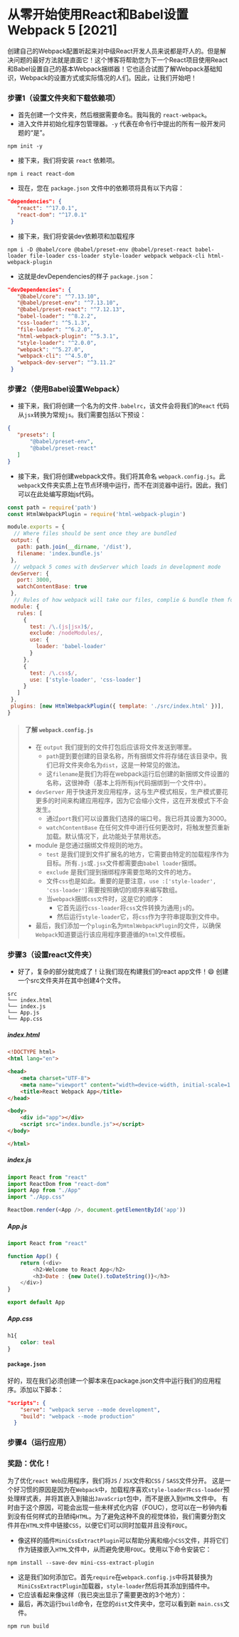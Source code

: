 # 从零开始使用React和Babel设置Webpack 5 [2021]
 
创建自己的Webpack配置听起来对中级React开发人员来说都是吓人的。但是解决问题的最好方法就是直面它！这个博客将帮助您为下一个React项目使用React和Babel设置自己的基本Webpack捆绑器！它也适合试图了解Webpack基础知识，Webpack的设置方式或实际情况的人们。因此，让我们开始吧！

### 步骤1（设置文件夹和下载依赖项）
- 首先创建一个文件夹，然后根据需要命名。我叫我的 `react-webpack`。
- 进入文件并初始化程序包管理器。`-y` 代表在命令行中提出的所有一般开发问题的“是”。

```dash
npm init -y
```
- 接下来，我们将安装 `react` 依赖项。

```
npm i react react-dom
```
- 现在，您在 `package.json` 文件中的依赖项将具有以下内容：

````json
"dependencies": {
   "react": "^17.0.1",
   "react-dom": "^17.0.1"
 }
````
- 接下来，我们将安装dev依赖项和加载程序
```
npm i -D @babel/core @babel/preset-env @babel/preset-react babel-loader file-loader css-loader style-loader webpack webpack-cli html-webpack-plugin
````
- 这就是devDependencies的样子 `package.json`：
```json
"devDependencies": {
   "@babel/core": "^7.13.10",
   "@babel/preset-env": "^7.13.10",
   "@babel/preset-react": "^7.12.13",
   "babel-loader": "^8.2.2",
   "css-loader": "^5.1.3",
   "file-loader": "^6.2.0",
   "html-webpack-plugin": "^5.3.1",
   "style-loader": "^2.0.0",
   "webpack": "^5.27.0",
   "webpack-cli": "^4.5.0",
   "webpack-dev-server": "^3.11.2"
 }
```

### 步骤2（使用Babel设置Webpack）
- 接下来，我们将创建一个名为的文件`.babelrc`，该文件会将我们的`React` 代码从`jsx`转换为常规`js`。我们需要包括以下预设：
```json
{
   "presets": [
       "@babel/preset-env",
       "@babel/preset-react"
   ]
}
```
- 接下来，我们将创建webpack文件。我们将其命名 `webpack.config.js`。此`webpack`文件夹实质上在节点环境中运行，而不在浏览器中运行。因此，我们可以在此处编写原始js代码。
```javascript
const path = require('path')
const HtmlWebpackPlugin = require('html-webpack-plugin')

module.exports = {
  // Where files should be sent once they are bundled
 output: {
   path: path.join(__dirname, '/dist'),
   filename: 'index.bundle.js'
 },
  // webpack 5 comes with devServer which loads in development mode
 devServer: {
   port: 3000,
   watchContentBase: true
 },
  // Rules of how webpack will take our files, complie & bundle them for the browser 
 module: {
   rules: [
     {
       test: /\.(js|jsx)$/,
       exclude: /nodeModules/,
       use: {
         loader: 'babel-loader'
       }
     },
     {
       test: /\.css$/,
       use: ['style-loader', 'css-loader']
     }
   ]
 },
 plugins: [new HtmlWebpackPlugin({ template: './src/index.html' })],
}
```
> #### 了解 `webpack.config.js`
> - 在 `output` 我们提到的文件打包后应该将文件发送到哪里。
>   - `path`提到要创建的目录名称，所有捆绑文件将存储在该目录中。我们已将文件夹命名为`dist`，这是一种常见的做法。
>   - 这`filename`是我们为将在webpack运行后创建的新捆绑文件设置的名称，这很神奇（基本上将所有js代码捆绑到一个文件中）。
> - `devServer` 用于快速开发应用程序，这与生产模式相反，生产模式要花更多的时间来构建应用程序，因为它会缩小文件，这在开发模式下不会发生。
>   - 通过`port`我们可以设置我们选择的端口号。我已将其设置为3000。
>   - `watchContentBase` 在任何文件中进行任何更改时，将触发整页重新加载。默认情况下，此功能处于禁用状态。
> - module 是您通过捆绑文件规则的地方。
>   - `test` 是我们提到文件扩展名的地方，它需要由特定的加载程序作为目标。所有`.js`或`.jsx`文件都需要由`babel loader`捆绑。
>   - `exclude` 是我们提到捆绑程序需要忽略的文件的地方。
>   - 文件`css`也是如此。重要的是要注意，`use :['style-loader', 'css-loader']`需要按照确切的顺序来编写数组。
>   - 当`webpack`捆绑`css文`件时，这是它的顺序：
>     - 它首先运行`css-loader`将`css`文件转换为通用`js`的。
>     - 然后运行`style-loader`它，将`css`作为字符串提取到文件中。
> - 最后，我们添加一个`plugin`名为`HtmlWebpackPlugin`的文件，以确保`Webpack`知道要运行该应用程序要遵循的`html`文件模板。
> 
### 步骤3（设置react文件夹）
- 好了，复杂的部分就完成了！让我们现在构建我们的react app文件！😄 创建一个src文件夹并在其中创建4个文件。
```
src
└── index.html
└── index.js
└── App.js
└── App.css
```
##### index.html
```html
<!DOCTYPE html>
<html lang="en">

<head>
    <meta charset="UTF-8">
    <meta name="viewport" content="width=device-width, initial-scale=1.0">
    <title>React Webpack App</title>
</head>

<body>
    <div id="app"></div>
    <script src="index.bundle.js"></script>
</body>

</html>
```
##### index.js
```javascript
import React from "react"
import ReactDom from "react-dom"
import App from "./App"
import "./App.css"

ReactDom.render(<App />, document.getElementById('app'))
```
##### App.js
```javascript
import React from "react"

function App() {
    return (<div>
        <h2>Welcome to React App</h2>
        <h3>Date : {new Date().toDateString()}</h3>
    </div>)
}

export default App
```
##### App.css
```css
h1{
    color: teal
}
```
#### `package.json`
好的，现在我们必须创建一个脚本来在package.json文件中运行我们的应用程序。添加以下脚本：
```json
"scripts": {
    "serve": "webpack serve --mode development",
    "build": "webpack --mode production"
  }
  ```
### 步骤4（运行应用）
### 奖励：优化！
为了优化`react Web`应用程序，我们将`JS` / `JSX`文件和`CSS` / `SASS`文件分开。
这是一个好习惯的原因是因为在`Webpack`中，加载程序喜欢`style-loader并css-loader`预处理样式表，并将其嵌入到输出`JavaScript`包中，而不是嵌入到`HTML`文件中。
有时由于这个原因，可能会出现一些未样式化内容（FOUC），您可以在一秒钟内看到没有任何样式的丑陋纯`HTML`。为了避免这种不良的视觉体验，我们需要分割文件并在`HTML文`件中链接`CSS`，以便它们可以同时加载并且没有`FOUC`。
- 像这样的插件`MiniCssExtractPlugin`可以帮助分离和缩小`CSS`文件，并将它们作为链接嵌入`HTML`文件中，从而避免使用`FOUC`。使用以下命令安装它：
```dash
npm install --save-dev mini-css-extract-plugin
```
- 这是我们如何添加它。首先`require`在`webpack.config.js`中将其替换为`MiniCssExtractPlugin`加载器，`style-loader`然后将其添加到插件中。
- 它应该看起来像这样（我已突出显示了需要更改的3个地方）：
- 最后，再次运行`build`命令，在您的`dist`文件夹中，您可以看到新 `main.css`文件。
```dash
npm run build
```
